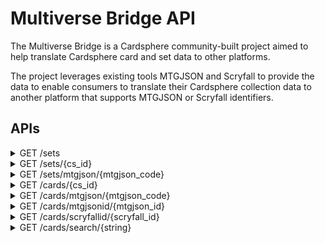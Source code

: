 # Multiverse Bridge API
The Multiverse Bridge is a Cardsphere community-built project aimed to help translate Cardsphere card and set data to other platforms.

The project leverages existing tools MTGJSON and Scryfall to provide the data to enable consumers to translate their Cardsphere collection data to another platform that supports MTGJSON or Scryfall identifiers.

## APIs

<details>
  <summary>GET /sets</summary>

  Returns a list of all Cardsphere sets including that set's MTGJSON equivalent code value.

  ```
  [{
      "cs_id": 755,
      "cs_name": "10th Edition",
      "mtgjson_code": "10E"
    },
    {
      "cs_id": 756,
      "cs_name": "4th Edition",
      "mtgjson_code": "4ED"
    },
    ...
  ]
  ```
</details>

<details>
  <summary>GET /sets/{cs_id}</summary>

  Returns the Cardsphere set specified by the cs_id and a list of the cards in the set.

  ```
  {
    "cs_id": 1290,
    "cs_name": "Zendikar Rising - Extended Art",
    "mtgjson_code": "ZNR",
    "related_mtgjson_codes": [
        {
            "mtgjson_code": "ZNC"
        }
    ],
    "cards": [
        {
            "cs_id": 71318,
            "url": "/cards/71318",
            "name": "Agadeem's Awakening // Agadeem, the Undercrypt",
            "edition": "Zendikar Rising - Extended Art",
            "is_foil": false,
            "mtgjson_id": "3e7731e8-ca30-50af-a6cb-a7ef60b3c137",
            "scryfall_id": "499c2b20-e83e-40ff-919e-1d134ad50c0a",
            "collector_number": "336",
            "mtgjson_code": "ZNR",
            "prices": {
                "price": 18.97,
                "updated": "2022-01-17 02:12"
            }
        },
    ...
    ]
  }
  ```
</details>

<details>
  <summary>GET /sets/mtgjson/{mtgjson_code}</summary>

  Returns the Cardsphere set specified by the MTGJSON set code and a list of the cards in the set.
  ```
  {
    "cs_id": 755,
    "cs_name": "10th Edition",
    "mtgjson_code": "10E",
    "cards": [
        {
            "cs_id": 2,
            "url": "/cards/2",
            "name": "Abundance",
            "edition": "10th Edition",
            "is_foil": false,
            "mtgjson_id": "1669af17-d287-5094-b005-4b143441442f",
            "scryfall_id": "46184f97-d5c9-4a98-9fd9-e19057ce9b7e",
            "collector_number": "249",
            "mtgjson_code": "10E",
            "prices": {
                "price": 5.53,
                "updated": "2022-01-17 02:12"
            }
        },
    ...
    ]
  }
  ```
</details>

<details>
  <summary>GET /cards/{cs_id}</summary>

  Returns the Cardsphere card details specified by the cs_id.

  `includeRelatedPrintings` (bool, optional) - Query parameter to include the other printings of the specified card.

  ```
{
    "cs_id": 1,
    "url": "/cards/1",
    "name": "Abundance",
    "edition": "10th Edition",
    "is_foil": true,
    "mtgjson_id": "1669af17-d287-5094-b005-4b143441442f",
    "scryfall_id": "46184f97-d5c9-4a98-9fd9-e19057ce9b7e",
    "collector_number": "249",
    "mtgjson_code": "10E",
    "prices": {
        "price": 120.9,
        "updated": "2022-01-17 02:05"
    },
    "related_printings": [
        {
            "cs_id": 2,
            "url": "/cards/2",
            "name": "Abundance",
            "edition": "10th Edition",
            "is_foil": false,
            "mtgjson_id": "1669af17-d287-5094-b005-4b143441442f",
            "scryfall_id": "46184f97-d5c9-4a98-9fd9-e19057ce9b7e",
            "collector_number": "249",
            "mtgjson_code": "10E",
            "prices": {
                "price": 5.53,
                "updated": "2022-01-17 02:05"
            }
        },
        {
            "cs_id": 50776,
            "url": "/cards/50776",
            "name": "Abundance",
            "edition": "Commander 2017",
            "is_foil": false,
            "mtgjson_id": "7e89befa-00f2-5326-a98d-70c5a54f0bea",
            "scryfall_id": "7f3fff7e-f34d-4a99-a805-bd66c4e9f0cb",
            "collector_number": "145",
            "mtgjson_code": "C17",
            "prices": {
                "price": 3.07,
                "updated": "2022-01-17 02:05"
            }
        },
      ...
    ]
  }
  ```
</details>

<details>
  <summary>GET /cards/mtgjson/{mtgjson_code}</summary>

  Returns the Cardsphere card details specified by the MTGJSON Set Code.
  ```
  [
    {
        "cs_id": 292,
        "url": "/cards/292",
        "name": "Howling Mine",
        "edition": "10th Edition",
        "is_foil": false,
        "mtgjson_id": "0b8d17a5-eafd-532f-b2b7-655659a21ae9",
        "scryfall_id": "afe62264-058d-4337-a793-a66eb42551f7",
        "collector_number": "325",
        "mtgjson_code": "10E",
        "prices": {
            "price": 5.58,
            "updated": "2022-01-17 02:05"
        }
    },
    {
        "cs_id": 572,
        "url": "/cards/572",
        "name": "Shatterstorm",
        "edition": "10th Edition",
        "is_foil": false,
        "mtgjson_id": "ace015a0-834d-54d1-9b8a-9aa54992412e",
        "scryfall_id": "f7a1aa93-26d1-40b0-82d8-414f56a36337",
        "collector_number": "229",
        "mtgjson_code": "10E",
        "prices": {
            "price": 1.25,
            "updated": "2022-01-17 02:05"
        }
    },
    ...
  ]
  ```
</details>

<details>
  <summary>GET /cards/mtgjsonid/{mtgjson_id}</summary>

  Returns the Cardsphere card details specified by the MTGJSON Id.
  ```
 {
    "cs_id": 2,
    "url": "/cards/2",
    "name": "Abundance",
    "edition": "10th Edition",
    "is_foil": false,
    "mtgjson_id": "1669af17-d287-5094-b005-4b143441442f",
    "scryfall_id": "46184f97-d5c9-4a98-9fd9-e19057ce9b7e",
    "collector_number": "249",
    "mtgjson_code": "10E",
    "prices": {
        "price": 5.53,
        "updated": "2022-01-17 02:05"
    }
}
  ```
</details>

<details>
  <summary>GET /cards/scryfallid/{scryfall_id}</summary>

  Returns the Cardsphere card details specified by the Scryfall Id.
  ```
{
    "cs_id": 2,
    "url": "/cards/2",
    "name": "Abundance",
    "edition": "10th Edition",
    "is_foil": false,
    "mtgjson_id": "1669af17-d287-5094-b005-4b143441442f",
    "scryfall_id": "46184f97-d5c9-4a98-9fd9-e19057ce9b7e",
    "collector_number": "249",
    "mtgjson_code": "10E",
    "prices": {
        "price": 5.53,
        "updated": "2022-01-17 02:05"
    }
}
  ```
</details>

<details>
  <summary>GET /cards/search/{string}</summary>

  Returns the Cardsphere card details of the card whose name best matches the search string provided.
  ```
[
    {
        "cs_id": 75322,
        "url": "/cards/75322",
        "name": "Leyline of the Void",
        "edition": "Time Spiral Remastered",
        "is_foil": false,
        "mtgjson_id": "677a6e71-3038-5419-8503-dd2a58231cf4",
        "scryfall_id": "186eea73-46c5-4532-ac94-326db7d6f0cb",
        "collector_number": "326",
        "mtgjson_code": "TSR",
        "prices": {
            "price": 7.99,
            "updated": "2022-01-17 02:05"
        }
    },
    {
        "cs_id": 61482,
        "url": "/cards/61482",
        "name": "Leyline of Abundance",
        "edition": "Core 2020 - Promo Pack",
        "is_foil": false,
        "mtgjson_id": "5cb79b3b-cf8f-5485-84a9-7261a82c0e0b",
        "scryfall_id": "35ceac21-f2c6-4f48-8bf3-04a005ade645",
        "collector_number": "179p",
        "mtgjson_code": "PM20",
        "prices": {
            "price": 2.88,
            "updated": "2022-01-17 02:05"
        }
    },
    ...
  ]
  ```
</details>
